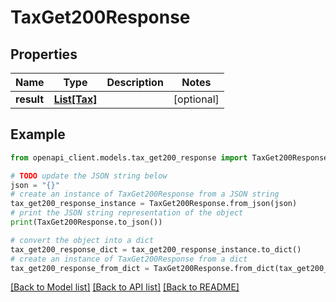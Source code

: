 # TaxGet200Response


## Properties

Name | Type | Description | Notes
------------ | ------------- | ------------- | -------------
**result** | [**List[Tax]**](Tax.md) |  | [optional] 

## Example

```python
from openapi_client.models.tax_get200_response import TaxGet200Response

# TODO update the JSON string below
json = "{}"
# create an instance of TaxGet200Response from a JSON string
tax_get200_response_instance = TaxGet200Response.from_json(json)
# print the JSON string representation of the object
print(TaxGet200Response.to_json())

# convert the object into a dict
tax_get200_response_dict = tax_get200_response_instance.to_dict()
# create an instance of TaxGet200Response from a dict
tax_get200_response_from_dict = TaxGet200Response.from_dict(tax_get200_response_dict)
```
[[Back to Model list]](../README.md#documentation-for-models) [[Back to API list]](../README.md#documentation-for-api-endpoints) [[Back to README]](../README.md)


